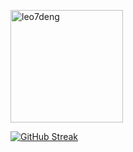 <p><img height="180px" src="https://github-readme-stats.vercel.app/api/top-langs?username=leo7deng&show_icons=true&locale=en&layout=compact" alt="leo7deng" /></p>

<a href="https://git.io/streak-stats"><img src="https://github-readme-streak-stats.herokuapp.com?user=Leo7Deng" alt="GitHub Streak" /></a>
